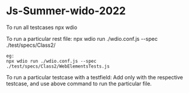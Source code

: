 # Js-Summer-wido-2022

To run all testcases 
    npx wdio

To run a particular rest file: 
    npx wdio run ./wdio.conf.js --spec ./test/specs/Class2/

    eg:
    npx wdio run ./wdio.conf.js --spec ./test/specs/Class2/WebElementsTests.js

To run a particular testcase with a testfield: 
    Add only with the respective testcase,
    and use above command to run the particular file. 
